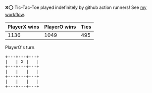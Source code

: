 :x::o: Tic-Tac-Toe played indefinitely by github action runners! See [my workflow](.github/workflows/play.yaml).

|PlayerX wins|PlayerO wins|Ties|
|-|-|-|
|1136|1049|495|

PlayerO's turn.

<pre>
+---+---+---+
|   | X |   |
+---+---+---+
|   |   |   |
+---+---+---+
|   |   |   |
+---+---+---+
</pre>